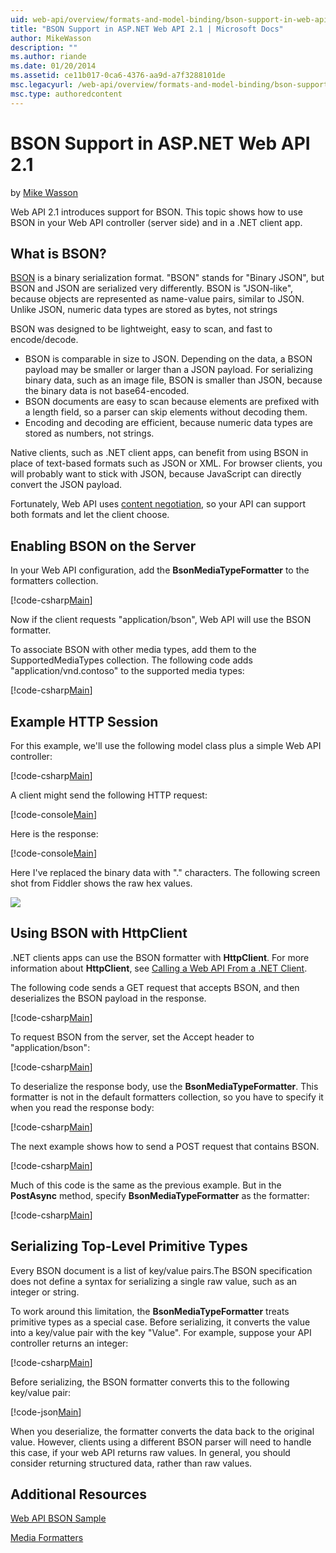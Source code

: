 ```yaml
---
uid: web-api/overview/formats-and-model-binding/bson-support-in-web-api-21
title: "BSON Support in ASP.NET Web API 2.1 | Microsoft Docs"
author: MikeWasson
description: ""
ms.author: riande
ms.date: 01/20/2014
ms.assetid: ce11b017-0ca6-4376-aa9d-a7f3288101de
msc.legacyurl: /web-api/overview/formats-and-model-binding/bson-support-in-web-api-21
msc.type: authoredcontent
---
```

# BSON Support in ASP.NET Web API 2.1

by [Mike Wasson](https://github.com/MikeWasson)

Web API 2.1 introduces support for BSON. This topic shows how to use BSON in your Web API controller (server side) and in a .NET client app.

## What is BSON?

[BSON](http://bsonspec.org/) is a binary serialization format. "BSON" stands for "Binary JSON", but BSON and JSON are serialized very differently. BSON is "JSON-like", because objects are represented as name-value pairs, similar to JSON. Unlike JSON, numeric data types are stored as bytes, not strings

BSON was designed to be lightweight, easy to scan, and fast to encode/decode.

- BSON is comparable in size to JSON. Depending on the data, a BSON payload may be smaller or larger than a JSON payload. For serializing binary data, such as an image file, BSON is smaller than JSON, because the binary data is not base64-encoded.
- BSON documents are easy to scan because elements are prefixed with a length field, so a parser can skip elements without decoding them.
- Encoding and decoding are efficient, because numeric data types are stored as numbers, not strings.

Native clients, such as .NET client apps, can benefit from using BSON in place of text-based formats such as JSON or XML. For browser clients, you will probably want to stick with JSON, because JavaScript can directly convert the JSON payload.

Fortunately, Web API uses [content negotiation](content-negotiation.md), so your API can support both formats and let the client choose.

## Enabling BSON on the Server

In your Web API configuration, add the **BsonMediaTypeFormatter** to the formatters collection.

[!code-csharp[Main](bson-support-in-web-api-21/samples/sample1.cs)]

Now if the client requests "application/bson", Web API will use the BSON formatter.

To associate BSON with other media types, add them to the SupportedMediaTypes collection. The following code adds "application/vnd.contoso" to the supported media types:

[!code-csharp[Main](bson-support-in-web-api-21/samples/sample2.cs)]

## Example HTTP Session

For this example, we'll use the following model class plus a simple Web API controller:

[!code-csharp[Main](bson-support-in-web-api-21/samples/sample3.cs)]

A client might send the following HTTP request:

[!code-console[Main](bson-support-in-web-api-21/samples/sample4.cmd)]

Here is the response:

[!code-console[Main](bson-support-in-web-api-21/samples/sample5.cmd)]

Here I've replaced the binary data with &quot;.&quot; characters. The following screen shot from Fiddler shows the raw hex values.

[![](bson-support-in-web-api-21/_static/image2.png)](bson-support-in-web-api-21/_static/image1.png)

## Using BSON with HttpClient

.NET clients apps can use the BSON formatter with **HttpClient**. For more information about **HttpClient**, see [Calling a Web API From a .NET Client](../advanced/calling-a-web-api-from-a-net-client.md).

The following code sends a GET request that accepts BSON, and then deserializes the BSON payload in the response.

[!code-csharp[Main](bson-support-in-web-api-21/samples/sample6.cs)]

To request BSON from the server, set the Accept header to "application/bson":

[!code-csharp[Main](bson-support-in-web-api-21/samples/sample7.cs)]

To deserialize the response body, use the **BsonMediaTypeFormatter**. This formatter is not in the default formatters collection, so you have to specify it when you read the response body:

[!code-csharp[Main](bson-support-in-web-api-21/samples/sample8.cs)]

The next example shows how to send a POST request that contains BSON.

[!code-csharp[Main](bson-support-in-web-api-21/samples/sample9.cs)]

Much of this code is the same as the previous example. But in the **PostAsync** method, specify **BsonMediaTypeFormatter** as the formatter:

[!code-csharp[Main](bson-support-in-web-api-21/samples/sample10.cs)]

## Serializing Top-Level Primitive Types

Every BSON document is a list of key/value pairs.The BSON specification does not define a syntax for serializing a single raw value, such as an integer or string.

To work around this limitation, the **BsonMediaTypeFormatter** treats primitive types as a special case. Before serializing, it converts the value into a key/value pair with the key "Value". For example, suppose your API controller returns an integer:

[!code-csharp[Main](bson-support-in-web-api-21/samples/sample11.cs)]

Before serializing, the BSON formatter converts this to the following key/value pair:

[!code-json[Main](bson-support-in-web-api-21/samples/sample12.json)]

When you deserialize, the formatter converts the data back to the original value. However, clients using a different BSON parser will need to handle this case, if your web API returns raw values. In general, you should consider returning structured data, rather than raw values.

## Additional Resources

[Web API BSON Sample](https://aspnet.codeplex.com/SourceControl/latest#Samples/WebApi/BSONSample/)

[Media Formatters](media-formatters.md)
